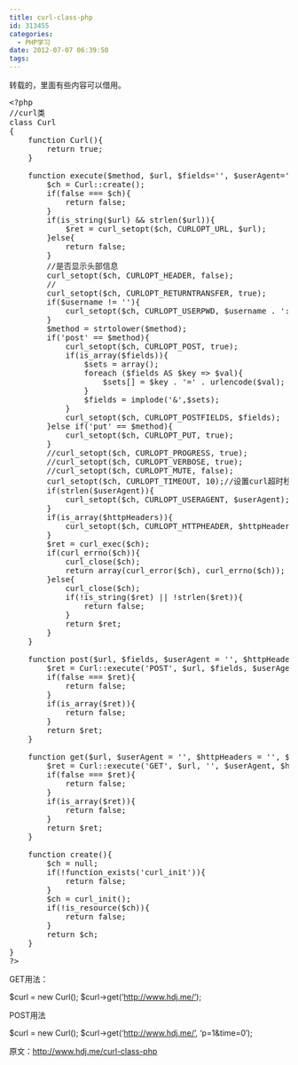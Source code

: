 ```yaml
---
title: curl-class-php
id: 313455
categories:
  - PHP学习
date: 2012-07-07 06:39:50
tags:
---
```


 转载的，里面有些内容可以借用。
<pre class="lang:php decode:true " >&lt;?php
//curl类
class Curl
{
    function Curl(){
        return true;
    }

    function execute($method, $url, $fields='', $userAgent='', $httpHeaders='', $username='', $password=''){
        $ch = Curl::create();
        if(false === $ch){
            return false;
        }
        if(is_string($url) &amp;&amp; strlen($url)){
            $ret = curl_setopt($ch, CURLOPT_URL, $url);
        }else{
            return false;
        }
        //是否显示头部信息
        curl_setopt($ch, CURLOPT_HEADER, false);
        //
        curl_setopt($ch, CURLOPT_RETURNTRANSFER, true);
        if($username != ''){
            curl_setopt($ch, CURLOPT_USERPWD, $username . ':' . $password);
        }
        $method = strtolower($method);
        if('post' == $method){
            curl_setopt($ch, CURLOPT_POST, true);
            if(is_array($fields)){
                $sets = array();
                foreach ($fields AS $key =&gt; $val){
                    $sets[] = $key . '=' . urlencode($val);
                }
                $fields = implode('&amp;',$sets);
            }
            curl_setopt($ch, CURLOPT_POSTFIELDS, $fields);
        }else if('put' == $method){
            curl_setopt($ch, CURLOPT_PUT, true);
        }
        //curl_setopt($ch, CURLOPT_PROGRESS, true);
        //curl_setopt($ch, CURLOPT_VERBOSE, true);
        //curl_setopt($ch, CURLOPT_MUTE, false);
        curl_setopt($ch, CURLOPT_TIMEOUT, 10);//设置curl超时秒数
        if(strlen($userAgent)){
            curl_setopt($ch, CURLOPT_USERAGENT, $userAgent);
        }
        if(is_array($httpHeaders)){
            curl_setopt($ch, CURLOPT_HTTPHEADER, $httpHeaders);
        }
        $ret = curl_exec($ch);
        if(curl_errno($ch)){
            curl_close($ch);
            return array(curl_error($ch), curl_errno($ch));
        }else{
            curl_close($ch);
            if(!is_string($ret) || !strlen($ret)){
                return false;
            }
            return $ret;
        }
    }

    function post($url, $fields, $userAgent = '', $httpHeaders = '', $username = '', $password = ''){
        $ret = Curl::execute('POST', $url, $fields, $userAgent, $httpHeaders, $username, $password);
        if(false === $ret){
            return false;
        }
        if(is_array($ret)){
            return false;
        }
        return $ret;
    }

    function get($url, $userAgent = '', $httpHeaders = '', $username = '', $password = ''){
        $ret = Curl::execute('GET', $url, '', $userAgent, $httpHeaders, $username, $password);
        if(false === $ret){
            return false;
        }
        if(is_array($ret)){
            return false;
        }
        return $ret;
    }

    function create(){
        $ch = null;
        if(!function_exists('curl_init')){
            return false;
        }
        $ch = curl_init();
        if(!is_resource($ch)){
            return false;
        }
        return $ch;
    }
}
?&gt;</pre> 

GET用法：

$curl = new Curl();
$curl->get(‘http://www.hdj.me/’);

POST用法

$curl = new Curl();
$curl->get(‘http://www.hdj.me/’, ‘p=1&time=0′);

原文：http://www.hdj.me/curl-class-php